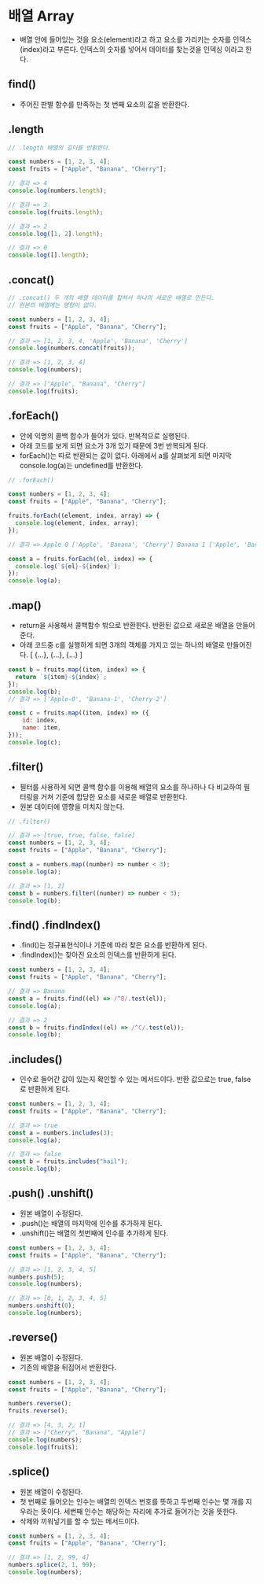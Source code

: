 # 배열 Array

- 배열 안에 들어있는 것을 요소(element)라고 하고 요소를 가리키는 숫자를 인덱스(index)라고 부른다. 인덱스의 숫자를 넣어서 데이터를 찾는것을 인덱싱 이라고 한다.

## find()
- 주어진 판별 함수를 만족하는 첫 번째 요소의 값을 반환한다.

## .length
```javascript
// .length 배열의 길이를 반환한다.

const numbers = [1, 2, 3, 4];
const fruits = ["Apple", "Banana", "Cherry"];

// 결과 => 4
console.log(numbers.length);

// 결과 => 3
console.log(fruits.length);

// 결과 => 2
console.log([1, 2].length);

// 결과 => 0
console.log([].length);
```

## .concat()
```javascript
// .concat() 두 개의 배열 데이터를 합쳐서 하나의 새로운 배열로 만든다.
// 원본의 배열에는 영향이 없다.

const numbers = [1, 2, 3, 4];
const fruits = ["Apple", "Banana", "Cherry"];

// 결과 => [1, 2, 3, 4, 'Apple', 'Banana', 'Cherry']
console.log(numbers.concat(fruits));

// 결과 => [1, 2, 3, 4]
console.log(numbers);

// 결과 => ["Apple", "Banana", "Cherry"]
console.log(fruits);
```

## .forEach()
- 안에 익명의 콜백 함수가 들어가 있다. 반복적으로 실행된다.
- 아래 코드를 보게 되면 요소가 3개 있기 때문에 3번 반복되게 된다.
- forEach()는 따로 반환되는 값이 없다. 아래에서 a를 살펴보게 되면 마지막 console.log(a)는 undefined를 반환한다.
```javascript
// .forEach()

const numbers = [1, 2, 3, 4];
const fruits = ["Apple", "Banana", "Cherry"];

fruits.forEach((element, index, array) => {
  console.log(element, index, array);
});

// 결과 => Apple 0 ['Apple', 'Banana', 'Cherry'] Banana 1 ['Apple', 'Banana', 'Cherry'] Cherry 2 ['Apple', 'Banana', 'Cherry']

const a = fruits.forEach((el, index) => {
  console.log(`${el}-${index}`);
});
console.log(a);
```

## .map()
- return을 사용해서 콜백함수 밖으로 반환한다. 반환된 값으로 새로운 배열을 만들어준다.
- 아래 코드중 c를 실행하게 되면 3개의 객체를 가지고 있는 하나의 배열로 만들어진다. [ {...}, {...}, {...} ]
```javascript
const b = fruits.map((item, index) => {
  return `${item}-${index}`;
});
console.log(b);
// 결과 => ['Apple-0', 'Banana-1', 'Cherry-2']

const c = fruits.map((item, index) => ({
    id: index,
    name: item,
}));
console.log(c);
```

## .filter()
- 필터를 사용하게 되면 콜백 함수를 이용해 배열의 요소를 하나하나 다 비교하여 필터링을 거쳐 기준에 합당한 요소를 새로운 배열로 반환한다.
- 원본 데이터에 영향을 미치지 않는다.
```javascript
// .filter()

// 결과 => [true, true, false, false]
const numbers = [1, 2, 3, 4];
const fruits = ["Apple", "Banana", "Cherry"];

const a = numbers.map((number) => number < 3);
console.log(a);

// 결과 => [1, 2]
const b = numbers.filter((number) => number < 3);
console.log(b);
```

## .find() .findIndex()
- .find()는 정규표현식이나 기준에 따라 찾은 요소를 반환하게 된다.
- .findIndex()는 찾아진 요소의 인덱스를 반환하게 된다.

```javascript
const numbers = [1, 2, 3, 4];
const fruits = ["Apple", "Banana", "Cherry"];

// 결과 => Banana
const a = fruits.find((el) => /^B/.test(el));
console.log(a);

// 결과 => 2
const b = fruits.findIndex((el) => /^C/.test(el));
console.log(b);
```

## .includes()
- 인수로 들어간 값이 있는지 확인할 수 있는 메서드이다. 반환 값으로는 true, false로 반환하게 된다.
```javascript
const numbers = [1, 2, 3, 4];
const fruits = ["Apple", "Banana", "Cherry"];

// 결과 => true
const a = numbers.includes(3);
console.log(a);

// 결과 => false
const b = fruits.includes("hail");
console.log(b);
```

## .push() .unshift()
- 원본 배열이 수정된다.
- .push()는 배열의 마지막에 인수를 추가하게 된다.
- .unshift()는 배열의 첫번째에 인수를 추가하게 된다.
```javascript
const numbers = [1, 2, 3, 4];
const fruits = ["Apple", "Banana", "Cherry"];

// 결과 => [1, 2, 3, 4, 5]
numbers.push(5);
console.log(numbers);

// 결과 => [0, 1, 2, 3, 4, 5]
numbers.unshift(0);
console.log(numbers);
```

## .reverse()
- 원본 배열이 수정된다.
- 기존의 배열을 뒤집어서 반환한다.
```javascript
const numbers = [1, 2, 3, 4];
const fruits = ["Apple", "Banana", "Cherry"];

numbers.reverse();
fruits.reverse();

// 결과 => [4, 3, 2, 1]
// 결과 => ["Cherry", "Banana", "Apple"]
console.log(numbers);
console.log(fruits);
```

## .splice()
- 원본 배열이 수정된다.
- 첫 번째로 들어오는 인수는 배열의 인덱스 번호를 뜻하고 두번째 인수는 몇 개를 지우라는 뜻이다. 세번째 인수는 해당하는 자리에 추가로 들어가는 것을 뜻한다.
- 삭제와 끼워넣기를 할 수 있는 메서드이다.
```javascript
const numbers = [1, 2, 3, 4];
const fruits = ["Apple", "Banana", "Cherry"];

// 결과 => [1, 2, 99, 4]
numbers.splice(2, 1, 99);
console.log(numbers);
```





